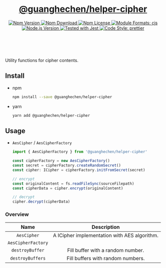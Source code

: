 <header>
  <h1 align="center">
    <a href="https://github.com/guanghechen/node-scaffolds/tree/release-3.x.x/packages/helper-cipher#readme">@guanghechen/helper-cipher</a>
  </h1>
  <div align="center">
    <a href="https://www.npmjs.com/package/@guanghechen/helper-cipher">
      <img
        alt="Npm Version"
        src="https://img.shields.io/npm/v/@guanghechen/helper-cipher.svg"
      />
    </a>
    <a href="https://www.npmjs.com/package/@guanghechen/helper-cipher">
      <img
        alt="Npm Download"
        src="https://img.shields.io/npm/dm/@guanghechen/helper-cipher.svg"
      />
    </a>
    <a href="https://www.npmjs.com/package/@guanghechen/helper-cipher">
      <img
        alt="Npm License"
        src="https://img.shields.io/npm/l/@guanghechen/helper-cipher.svg"
      />
    </a>
    <a href="#install">
      <img
        alt="Module Formats: cjs"
        src="https://img.shields.io/badge/module_formats-cjs-green.svg"
      />
    </a>
    <a href="https://github.com/nodejs/node">
      <img
        alt="Node.js Version"
        src="https://img.shields.io/node/v/@guanghechen/helper-cipher"
      />
    </a>
    <a href="https://github.com/facebook/jest">
      <img
        alt="Tested with Jest"
        src="https://img.shields.io/badge/tested_with-jest-9c465e.svg"
      />
    </a>
    <a href="https://github.com/prettier/prettier">
      <img
        alt="Code Style: prettier"
        src="https://img.shields.io/badge/code_style-prettier-ff69b4.svg?style=flat-square"
      />
    </a>
  </div>
</header>
<br/>

Utility functions for cipher contents.


## Install

* npm

  ```bash
  npm install --save @guanghechen/helper-cipher
  ```

* yarn

  ```bash
  yarn add @guanghechen/helper-cipher
  ```

## Usage

* `AesCipher` / `AesCipherFactory`

  ```typescript
  import { AesCipherFactory } from '@guanghechen/helper-cipher'

  const cipherFactory = new AesCipherFactory()
  const secret = cipherFactory.createRandomSecret()
  const cipher: ICipher = cipherFactory.initFromSecret(secret)

  // encrypt
  const originalContent = fs.readFileSync(sourceFilepath)
  const cipherData = cipher.encrypt(originalContent)

  // decrypt
  cipher.decrypt(cipherData)
  ```



### Overview

Name                | Description
:------------------:|:----------------------------:
`AesCipher`         | A ICipher implementation with AES algorithm.
`AesCipherFactory`  |
`destroyBuffer`     | Fill buffer with a random number.
`destroyBuffers`    | Fill buffers with random numbers.


[homepage]: https://github.com/guanghechen/node-scaffolds/tree/release-3.x.x/packages/helper-cipher#readme
